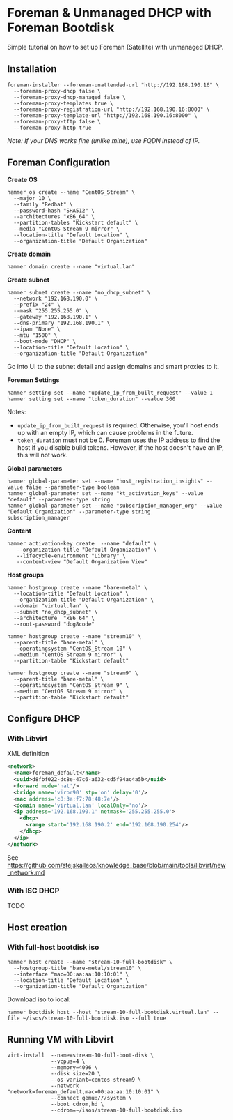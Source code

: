 # Foreman & Unmanaged DHCP with Foreman Bootdisk
Simple tutorial on how to set up Foreman (Satellite) with unmanaged DHCP.

## Installation
```
foreman-installer --foreman-unattended-url "http://192.168.190.16" \
  --foreman-proxy-dhcp false \
  --foreman-proxy-dhcp-managed false \
  --foreman-proxy-templates true \
  --foreman-proxy-registration-url "http://192.168.190.16:8000" \
  --foreman-proxy-template-url "http://192.168.190.16:8000" \
  --foreman-proxy-tftp false \
  --foreman-proxy-http true
```
_Note: If your DNS works fine (unlike mine), use FQDN instead of IP._

## Foreman Configuration
**Create OS**
```
hammer os create --name "CentOS_Stream" \
  --major 10 \
  --family "Redhat" \
  --password-hash "SHA512" \
  --architectures "x86_64" \
  --partition-tables "Kickstart default" \
  --media "CentOS Stream 9 mirror" \
  --location-title "Default Location" \
  --organization-title "Default Organization"
```

**Create domain**
```
hammer domain create --name "virtual.lan"
```

**Create subnet**
```
hammer subnet create --name "no_dhcp_subnet" \
  --network "192.168.190.0" \
  --prefix "24" \
  --mask "255.255.255.0" \
  --gateway "192.168.190.1" \
  --dns-primary "192.168.190.1" \
  --ipam "None" \
  --mtu "1500" \
  --boot-mode "DHCP" \
  --location-title "Default Location" \
  --organization-title "Default Organization"
```
Go into UI to the subnet detail and assign domains and smart proxies to it.

**Foreman Settings**
```
hammer setting set --name "update_ip_from_built_request" --value 1
hammer setting set --name "token_duration" --value 360
```
Notes:
* `update_ip_from_built_request` is required. Otherwise, you'll host ends up with an empty IP, which can cause problems in the future.
* `token_duration` must not be 0. Foreman uses the IP address to find the host if you disable build tokens. However, if the host doesn't have an IP, this will not work.

**Global parameters**
```
hammer global-parameter set --name "host_registration_insights" --value false --parameter-type boolean
hammer global-parameter set --name "kt_activation_keys" --value "default" --parameter-type string
hammer global-parameter set --name "subscription_manager_org" --value "Default Organization" --parameter-type string
subscription_manager
```

**Content**
```
hammer activation-key create  --name "default" \
   --organization-title "Default Organization" \
   --lifecycle-environment "Library" \
   --content-view "Default Organization View"
```

**Host groups**
```
hammer hostgroup create --name "bare-metal" \
  --location-title "Default Location" \
  --organization-title "Default Organization" \
  --domain "virtual.lan" \
  --subnet "no_dhcp_subnet" \
  --architecture  "x86_64" \
  --root-password "dog8code"

hammer hostgroup create --name "stream10" \
  --parent-title "bare-metal" \
  --operatingsystem "CentOS_Stream 10" \
  --medium "CentOS Stream 9 mirror" \
  --partition-table "Kickstart default"

hammer hostgroup create --name "stream9" \
  --parent-title "bare-metal" \
  --operatingsystem "CentOS_Stream 9" \
  --medium "CentOS Stream 9 mirror" \
  --partition-table "Kickstart default"
```

## Configure DHCP
### With Libvirt
XML definition
```xml
<network>
  <name>foreman_default</name>
  <uuid>d8fbf022-dc8e-47c6-a632-cd5f94ac4a5b</uuid>
  <forward mode='nat'/>
  <bridge name='virbr90' stp='on' delay='0'/>
  <mac address='c8:3a:f7:78:48:7e'/>
  <domain name='virtual.lan' localOnly='no'/>
  <ip address='192.168.190.1' netmask='255.255.255.0'>
    <dhcp>
      <range start='192.168.190.2' end='192.168.190.254'/>
    </dhcp>
  </ip>
</network>
```

See https://github.com/stejskalleos/knowledge_base/blob/main/tools/libvirt/new_network.md

### With ISC DHCP
TODO

## Host creation
### With full-host bootdisk iso
```
hammer host create --name "stream-10-full-bootdisk" \
  --hostgroup-title "bare-metal/stream10" \
  --interface "mac=00:aa:aa:10:10:01" \
  --location-title "Default Location" \
  --organization-title "Default Organization"
```

Download iso to local:
```
hammer bootdisk host --host "stream-10-full-bootdisk.virtual.lan" --file ~/isos/stream-10-full-bootdisk.iso --full true
```

## Running VM with Libvirt
```
virt-install  --name=stream-10-full-boot-disk \
              --vcpus=4 \
              --memory=4096 \
              --disk size=20 \
              --os-variant=centos-stream9 \
              --network "network=foreman_default,mac=00:aa:aa:10:10:01" \
              --connect qemu:///system \
              --boot cdrom,hd \
              --cdrom=~/isos/stream-10-full-bootdisk.iso
```
